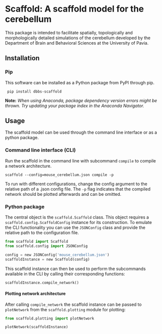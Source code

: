 # Scaffold: A scaffold model for the cerebellum
This package is intended to facilitate spatially, topologically and morphologically detailed simulations of the cerebellum developed by the Department of Brain and Behavioral Sciences at the University of Pavia.

## Installation

### Pip

This software can be installed as a Python package from PyPI through pip.

```
 pip install dbbs-scaffold
```

**Note:** *When using Anaconda, package dependency version errors might be thrown. Try updating your
package index in the Anaconda Navigator.*

## Usage

The scaffold model can be used through the command line interface or as a python package.

### Command line interface (CLI)

Run the scaffold in the command line with subcommand `compile` to compile a network architecture.
```
scaffold --config=mouse_cerebellum.json compile -p
```

To run with different configurations, change the config argument to the relative path of a .json config file. The `-p` flag indicates that the compiled network should be plotted afterwards and can be omitted.

### Python package

The central object is the `scaffold.Scaffold` class. This object requires a `scaffold.config.ScaffoldConfig` instance for its construction. To emulate the CLI functionality you can use the `JSONConfig` class and provide the relative path to the configuration file.

```python
from scaffold import Scaffold
from scaffold.config import JSONConfig

config = new JSONConfig('mouse_cerebellum.json')
scaffoldInstance = new Scaffold(config)
```

This scaffold instance can then be used to perform the subcommands available in the CLI by calling their corresponding functions:

```python
scaffoldInstance.compile_network()
```

#### Plotting network architecture

After calling `compile_network` the scaffold instance can be passed to `plotNetwork` from the `scaffold.plotting` module for plotting:

```python
from scaffold.plotting import plotNetwork

plotNetwork(scaffoldInstance)
```
